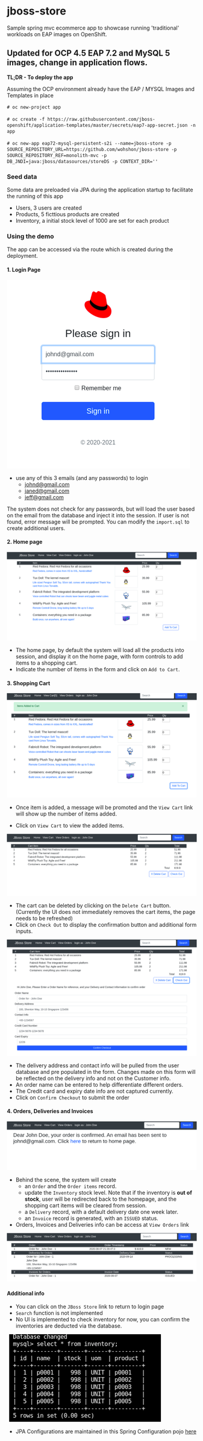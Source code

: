 # jboss-store

Sample spring mvc ecommerce app to showcase running 'traditional' workloads on EAP images on OpenShift.

## Updated for OCP 4.5 EAP 7.2 and MySQL 5 images, change in application flows.


**TL;DR - To deploy the app**

Assuming the OCP environment already have the EAP / MYSQL Images and Templates in place

```
# oc new-project app

# oc create -f https://raw.githubusercontent.com/jboss-openshift/application-templates/master/secrets/eap7-app-secret.json -n app

# oc new-app eap72-mysql-persistent-s2i --name=jboss-store -p SOURCE_REPOSITORY_URL=https://github.com/wohshon/jboss-store -p SOURCE_REPOSITORY_REF=monolith-mvc -p DB_JNDI=java:jboss/datasources/storeDS -p CONTEXT_DIR=''
```

### Seed data

Some data are preloaded via JPA during the application startup to facilitate the running of this app

- Users, 3 users are created
- Products, 5 ficttious products are created
- Inventory, a initial stock level of 1000 are set for each product

### Using the demo

The app can be accessed via the route which is created during the deployment.

#### 1. Login Page

![store login](doc-img/store-login.png)

- use any of this 3 emails (and any passwords) to login
  - johnd@gmail.com
  - janed@gmail.com
  - jeff@gmail.com

The system does not check for any passwords, but will load the user based on the email from the database and inject it into the session. If user is not found, error message will be prompted. You can modify the `import.sql` to create additional users.

#### 2. Home page

![store home](doc-img/store-home.png)

- The home page, by default the system will load all the products into session, and display it on the home page, with form controls to add items to a shopping cart.
- Indicate the number of items in the form and click on `Add to Cart`.

#### 3. Shopping Cart

![store added to cart](doc-img/store-add-cart.png)

- Once item is added, a message will be promoted and the `View Cart` link will show up the number of items added.

- Click on `View Cart` to view the added items.

![store view cart](doc-img/store-view-cart.png)

- The cart can be deleted by clicking on the `Delete Cart` button. (Currently the UI does not immediately removes the cart items, the page needs to be refreshed)
- Click on `Check Out` to display the confirmation button and additional form inputs.


![store checkout ](doc-img/store-checkout.png)

- The delivery address and contact info will be pulled from the user database and pre populated in the form. Changes made on this form will be reflected on the delivery info and not on the Customer info.
- An order name can be entered to help differentiate different orders.
- The Credit card and expiry date info are not captured currently.
- Click on `Confirm Checkout` to submit the order


#### 4. Orders, Deliveries and Invoices

![store confirmed ](doc-img/store-confirmed.png)

- Behind the scene, the system will create 
  - an `Order` and the `Order items` record.
  - update the `Inventory` stock level. Note that if the inventory is **out of stock**, user will be redirected back to the homepage, and the shopping cart items will be cleared from session.
  - a `Delivery` record, with a default delivery date one week later.
  - an `Invoice` record is generated, with an `ISSUED` status.
- Orders, Invoices and Deliveries info can be access at `View Orders` link


![store view orders and deliveries ](doc-img/store-view-orders-deliveries.png)

#### Additional info

- You can click on the `JBoss Store` link to return to login page
- `Search` function is not implemented
- No UI is implemented to check inventory for now, you can confirm the inventories are deducted via the database.

![store view orders and deliveries ](doc-img/store-inventory.png)

- JPA Configurations are maintained in this Spring Configuration pojo [here](src/main/java/com/demo/store/config/PersistenceJPAConfig.java)
